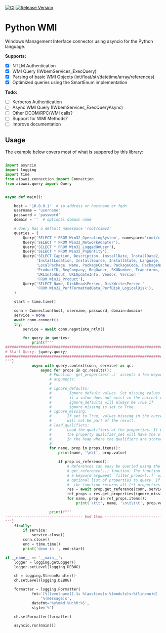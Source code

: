 [![CI](https://github.com/cesbit/aiowmi/workflows/CI/badge.svg)](https://github.com/cesbit/aiowmi/actions)
[![Release Version](https://img.shields.io/github/release/cesbit/aiowmi)](https://github.com/cesbit/aiowmi/releases)


# Python WMI

Windows Management Interface connector using asyncio for the Python language.

**Supports:**
- [x] NTLM Authentication
- [x] WMI Query (IWbemServices_ExecQuery)
- [x] Parsing of basic WMI Objects (int/float/str/datetime/array/references)
- [x] Optimized queries using the SmartEnum implementation

**Todo:**
- [ ] Kerberos Authentication
- [ ] Async WMI Query (IWbemServices_ExecQueryAsync)
- [ ] Other DCOM/RPC/WMI calls?
- [ ] Support for WMI Methods?
- [ ] Improve documentation

## Usage

The example below covers most of what is suppored by this library:

```python

import asyncio
import logging
import time
from aiowmi.connection import Connection
from aiowmi.query import Query


async def main():

    host = '10.0.0.1'  # ip address or hostname or fqdn
    username = 'username'
    password = 'password'
    domain = ''  # optional domain name

    # Query has a default namespace 'root/cimv2'
    queries = (
        Query('SELECT * FROM Win32_OperatingSystem', namespace='root/cimv2'),
        Query('SELECT * FROM Win32_NetworkAdapter'),
        Query('SELECT * FROM Win32_LoggedOnUser'),
        Query('SELECT * FROM Win32_PnpEntity'),
        Query('SELECT Caption, Description, InstallDate, InstallDate2, '
              'InstallLocation, InstallSource, InstallState, Language, '
              'LocalPackage, Name, PackageCache, PackageCode, PackageName, '
              'ProductID, RegCompany, RegOwner, SKUNumber, Transforms, '
              'URLInfoAbout, URLUpdateInfo, Vendor, Version '
              'FROM Win32_Product'),
        Query('SELECT Name, DiskReadsPersec, DiskWritesPersec '
              'FROM Win32_PerfFormattedData_PerfDisk_LogicalDisk'),
    )

    start = time.time()

    conn = Connection(host, username, password, domain=domain)
    service = None
    await conn.connect()
    try:
        service = await conn.negotiate_ntlm()

        for query in queries:
            print(f"""
###############################################################################
# Start Query: {query.query}
###############################################################################
""")
            async with query.context(conn, service) as qc:
                async for props in qc.results():
                    # Function `get_properties(..)` accepts a few keyword
                    # arguments:
                    #
                    # ignore_defaults:
                    #        Ignore default values. Set missing values to None
                    #        if a value does not exist in the current class.
                    #        ignore_defaults will always be True if
                    #        ignore_missing is set to True.
                    # ignore_missing:
                    #       If set to True, values missing in the current class
                    #       will not be part of the result.
                    # load_qualifiers:
                    #       Load the qualifiers of the properties. If False,
                    #       the property qualifier_set will have the offset
                    #       in the heap where the qualifiers are stored.
                    #
                    for name, prop in props.items():
                        print(name, '\n\t', prop.value)

                        if prop.is_reference():
                            # References can easy be queried using the
                            # get_reference(..) function. The function accepts
                            # a keyword argument `filter_props=[..]` with an
                            # optional list of properties to query. If omitted,
                            #  the function returns all (*) properties.
                            res = await prop.get_reference(conn, service)
                            ref_props = res.get_properties(ignore_missing=True)
                            for name, prop in ref_props.items():
                                print('\t\t', name, '\n\t\t\t', prop.value)

                    print(f"""
----------------------------------- End Item ----------------------------------
""")
    finally:
        if service:
            service.close()
        conn.close()
        end = time.time()
        print('done in ', end-start)

if __name__ == '__main__':
    logger = logging.getLogger()
    logger.setLevel(logging.DEBUG)

    ch = logging.StreamHandler()
    ch.setLevel(logging.DEBUG)

    formatter = logging.Formatter(
            fmt='[%(levelname)1.1s %(asctime)s %(module)s:%(lineno)d] ' +
                '%(message)s',
            datefmt='%y%m%d %H:%M:%S',
            style='%')

    ch.setFormatter(formatter)

    asyncio.run(main())


```
